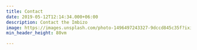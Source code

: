 ```yaml
---
title: Contact
date: 2019-05-12T12:14:34.000+06:00
description: Contact the Imbizo
image: https://images.unsplash.com/photo-1496497243327-9dccd845c35f?ixid=MnwxMjA3fDB8MHxwaG90by1wYWdlfHx8fGVufDB8fHx8&ixlib=rb-1.2.1&auto=format&fit=crop&w=1500&q=80
min_header_height: 80vm

---
```

